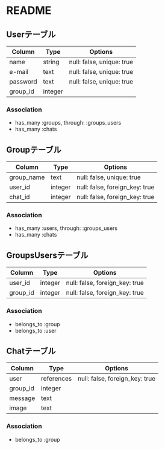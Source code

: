 # README

<!-- This README would normally document whatever steps are necessary to get the
application up and running.

Things you may want to cover:

* Ruby version

* System dependencies

* Configuration

* Database creation

* Database initialization

* How to run the test suite

* Services (job queues, cache servers, search engines, etc.)

* Deployment instructions

* ... -->
## Userテーブル

|Column|Type|Options|
|------|----|-------|
|name|string|null: false, unique: true|
|e-mail|text|null: false, unique: true|
|password|text|null: false, unique: true|
|group_id|integer||

### Association
- has_many :groups, through: :groups_users
- has_many :chats

## Groupテーブル

|Column|Type|Options|
|------|----|-------|
|group_name|text|null: false, unique: true|
|user_id|integer|null: false, foreign_key: true|
|chat_id|integer|null: false, foreign_key: true|

### Association
- has_many :users, through: :groups_users
- has_many :chats

## GroupsUsersテーブル

|Column|Type|Options|
|------|----|-------|
|user_id|integer|null: false, foreign_key: true|
|group_id|integer|null: false, foreign_key: true|

### Association
- belongs_to :group
- belongs_to :user

## Chatテーブル

|Column|Type|Options|
|------|----|-------|
|user|references|null: false, foreign_key: true|
|group_id|integer||
|message|text||
|image|text||

### Association
- belongs_to :group